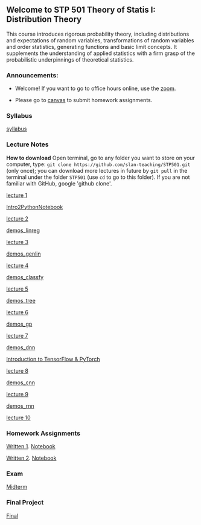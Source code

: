 ## Welcome to STP 501	Theory of Statis I: Distribution Theory

This course introduces rigorous probability theory, including distributions and expectations of random variables, transformations of random variables and order statistics, generating functions and basic limit concepts. It supplements the understanding of applied statistics with a firm grasp of the probabilistic underpinnings of theoretical statistics.

### Announcements:

* Welcome! If you want to go to office hours online, use the [zoom](https://asu.zoom.us/j/8055899886).

* Please go to [canvas](https://canvas.asu.edu/courses/161682) to submit homework assignments.


### Syllabus

[syllabus](https://github.com/slan-teaching/STP501/blob/main/syllabus_STP501.pdf)

### Lecture Notes

**How to download** Open terminal, go to any folder you want to store on your computer, type: `git clone https://github.com/slan-teaching/STP501.git` (only once); you can download more lectures in future by `git pull` in the terminal under the folder `STP501` (use `cd` to go to this folder). If you are not familiar with GitHub, google 'github clone'.

[lecture 1](https://github.com/slan-teaching/STP501/blob/main/lecture_notes/STP501_Intro.pdf)

[Intro2PythonNotebook](https://github.com/slan-teaching/STP501/blob/main/lecture_notes/Lec13-Getting-started-with-iPython-Notebook.pdf)

[lecture 2](https://github.com/slan-teaching/STP501/blob/main/lecture_notes/STP501_lect2reg.pdf)

[demos_linreg](https://github.com/slan-teaching/STP501/tree/main/demos/lect2_reg)

[lecture 3](https://github.com/slan-teaching/STP501/blob/main/lecture_notes/STP501_lect3gen.pdf)

[demos_genlin](https://github.com/slan-teaching/STP501/tree/main/demos/lec3_gen)

[lecture 4](https://github.com/slan-teaching/STP501/blob/main/lecture_notes/STP501_lect4clas.pdf)

[demos_classfy](https://github.com/slan-teaching/STP501/tree/main/demos/lect4_clas)

[lecture 5](https://github.com/slan-teaching/STP501/blob/main/lecture_notes/STP501_lect5tree.pdf)

[demos_tree](https://github.com/slan-teaching/STP501/tree/main/demos/lect5_tree)

[lecture 6](https://github.com/slan-teaching/STP501/blob/main/lecture_notes/STP501_lect6gp.pdf)

[demos_gp](https://github.com/slan-teaching/STP501/tree/main/demos/lect6_gp)

[lecture 7](https://github.com/slan-teaching/STP501/blob/main/lecture_notes/STP501_lect7dnn.pdf)

[demos_dnn](https://github.com/slan-teaching/STP501/tree/main/demos/lect7_dnn)

[Introduction to TensorFlow & PyTorch](https://github.com/slan-teaching/STP501/tree/main/demos/Intro2TFPyTorch)

[lecture 8](https://github.com/slan-teaching/STP501/blob/main/lecture_notes/STP501_lect8cnn.pdf)

[demos_cnn](https://github.com/slan-teaching/STP501/tree/main/demos/lect8_cnn)

[lecture 9](https://github.com/slan-teaching/STP501/blob/main/lecture_notes/STP501_lect9rnn.pdf)

[demos_rnn](https://github.com/slan-teaching/STP501/tree/main/demos/lect9_rnn)

[lecture 10](https://github.com/slan-teaching/STP501/blob/main/lecture_notes/STP501_lect10aegan.pdf)

### Homework Assignments

[Written 1](https://github.com/slan-teaching/STP501/blob/main/homework/STP501_written1.pdf).   [Notebook](https://github.com/slan-teaching/STP501/blob/main/homework/STP501_written1.ipynb)

[Written 2](https://github.com/slan-teaching/STP501/blob/main/homework/STP501_written2.pdf).    [Notebook](https://github.com/slan-teaching/STP501/blob/main/homework/STP501_written2.ipynb)

### Exam

[Midterm](https://github.com/slan-teaching/STP501/tree/main/exams/midterm.pdf)

### Final Project

[Final](https://github.com/slan-teaching/STP501/blob/main/exams/final.pdf)
